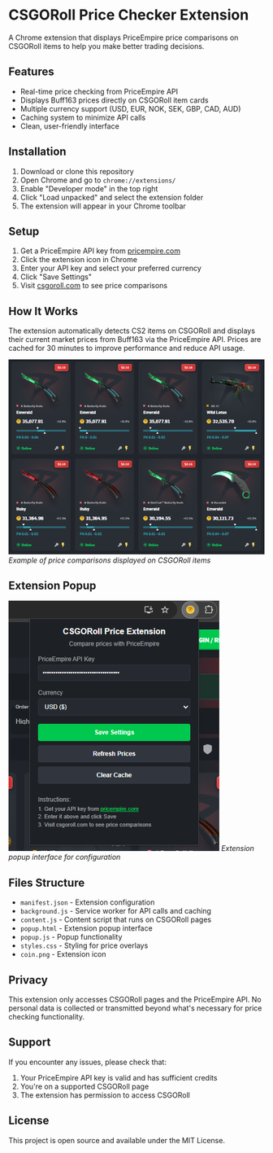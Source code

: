 # CSGORoll Price Checker Extension

A Chrome extension that displays PriceEmpire price comparisons on CSGORoll items to help you make better trading decisions.

## Features

- Real-time price checking from PriceEmpire API
- Displays Buff163 prices directly on CSGORoll item cards
- Multiple currency support (USD, EUR, NOK, SEK, GBP, CAD, AUD)
- Caching system to minimize API calls
- Clean, user-friendly interface

## Installation

1. Download or clone this repository
2. Open Chrome and go to `chrome://extensions/`
3. Enable "Developer mode" in the top right
4. Click "Load unpacked" and select the extension folder
5. The extension will appear in your Chrome toolbar

## Setup

1. Get a PriceEmpire API key from [pricempire.com](https://pricempire.com)
2. Click the extension icon in Chrome
3. Enter your API key and select your preferred currency
4. Click "Save Settings"
5. Visit [csgoroll.com](https://csgoroll.com) to see price comparisons

## How It Works

The extension automatically detects CS2 items on CSGORoll and displays their current market prices from Buff163 via the PriceEmpire API. Prices are cached for 30 minutes to improve performance and reduce API usage.

![Price Checker Example](example_image.png)
*Example of price comparisons displayed on CSGORoll items*

## Extension Popup

![Extension Popup](popup_example.png)
*Extension popup interface for configuration*

## Files Structure

- `manifest.json` - Extension configuration
- `background.js` - Service worker for API calls and caching
- `content.js` - Content script that runs on CSGORoll pages
- `popup.html` - Extension popup interface
- `popup.js` - Popup functionality
- `styles.css` - Styling for price overlays
- `coin.png` - Extension icon

## Privacy

This extension only accesses CSGORoll pages and the PriceEmpire API. No personal data is collected or transmitted beyond what's necessary for price checking functionality.

## Support

If you encounter any issues, please check that:
1. Your PriceEmpire API key is valid and has sufficient credits
2. You're on a supported CSGORoll page
3. The extension has permission to access CSGORoll

## License

This project is open source and available under the MIT License.
